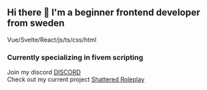 ## Hi there 👋 I'm a beginner frontend developer from sweden
Vue/Svelte/React/js/ts/css/html

### Currently specializing in fivem scripting
Join my discord [DISCORD](https://discord.gg/75HYJnRM) <br> 
Check out my current project [Shattered Roleplay](https://discord.gg/UCS72bWQ9u) 
<!--
**ST4LTH/ST4LTH** is a ✨ _special_ ✨ repository because its `README.md` (this file) appears on your GitHub profile.

Here are some ideas to get you started:

- 🔭 I’m currently working on ...
- 🌱 I’m currently learning ...
- 👯 I’m looking to collaborate on ...
- 🤔 I’m looking for help with ...
- 💬 Ask me about ...
- 📫 How to reach me: ...
- 😄 Pronouns: ...
- ⚡ Fun fact: ...
-->
